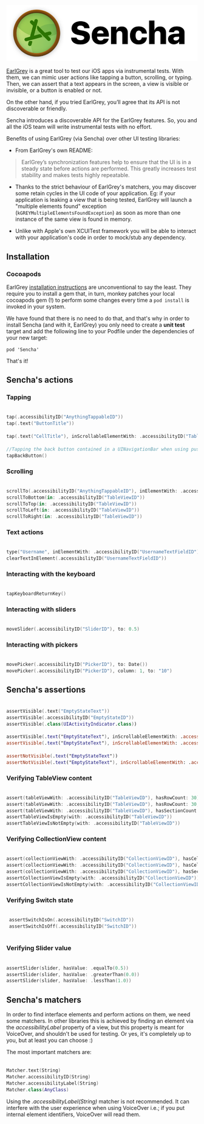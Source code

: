 
![Sencha logo](HeaderImage.png)

[EarlGrey](https://github.com/google/EarlGrey) is a great tool to test our iOS apps via instrumental tests. With them, we can mimic user actions like tapping a button, scrolling, or typing. Then, we can assert that a text appears in the screen, a view is visible or invisible, or a button is enabled or not.

On the other hand, if you tried EarlGrey, you’ll agree that its API is not discoverable or friendly.

Sencha introduces a discoverable API for the EarlGrey features. So, you and all the iOS team will write instrumental tests with no effort.

Benefits of using EarlGrey (via Sencha) over other UI testing libraries:

* From EarlGrey's own README:

 > EarlGrey’s synchronization features help to ensure that the UI is in a steady state before actions are performed. This greatly increases test stability and makes tests highly repeatable.

 * Thanks to the strict behaviour of EarlGrey's matchers, you may discover some retain cycles in the UI code of your application. Eg: if your application is leaking a view that is being tested, EarlGrey will launch a "multiple elements found" exception (`kGREYMultipleElementsFoundException`) as soon as more than one instance of the same view is found in memory.

 * Unlike with Apple's own XCUITest framework you will be able to interact with your application's code in order to mock/stub any dependency.

## Installation

### Cocoapods

EarlGrey [installation instructions](https://github.com/google/EarlGrey/blob/master/docs/install-and-run.md) are unconventional to say the least. They require you to install a gem that, in turn, monkey patches your local cocoapods gem (!) to perform some changes every time a `pod install` is invoked in your system.

We have found that there is no need to do that, and that's why in order to install Sencha (and with it, EarlGrey) you only need to create a **unit test** target and add the following line to your Podfile under the dependencies of your new target:

```
pod 'Sencha'
```

That's it!

## Sencha's actions

### Tapping

```swift

tap(.accessibilityID("AnythingTappableID"))
tap(.text("ButtonTitle"))

tap(.text("CellTitle"), inScrollableElementWith: .accessibilityID("TableViewID"))

//Tapping the back button contained in a UINavigationBar when using push navigation mode
tapBackButton()

```
### Scrolling

```swift

scrollTo(.accessibilityID("AnythingTappableID"), inElementWith: .accessibilityID("TableViewID"))
scrollToBottom(in: .accessibilityID("TableViewID"))
scrollToTop(in: .accessibilityID("TableViewID"))
scrollToLeft(in: .accessibilityID("TableViewID"))
scrollToRight(in: .accessibilityID("TableViewID"))

```

### Text actions

```swift

type("Username", inElementWith: .accessibilityID("UsernameTextFieldID"))
clearTextInElement(.accessibilityID("UsernameTextFieldID"))

```
### Interacting with the keyboard

```swift

tapKeyboardReturnKey()

```

### Interacting with sliders

```swift

moveSlider(.accessibilityID("SliderID"), to: 0.5)

```

### Interacting with pickers

```swift

movePicker(.accessibilityID("PickerID"), to: Date())
movePicker(.accessibilityID("PickerID"), column: 1, to: "10")

```

## Sencha's assertions

```swift

assertVisible(.text("EmptyStateText"))
assertVisible(.accessibilityID("EmptyStateID"))
assertVisible(.class(UIActivityIndicator.class))

assertVisible(.text("EmptyStateText"), inScrollableElementWith: .accessibilityID("TableViewID"))
assertVisible(.text("EmptyStateText"), inScrollableElementWith: .accessibilityID("RegularScrollViewID"))

assertNotVisible(.text("EmptyStateText"))
assertNotVisible(.text("EmptyStateText"), inScrollableElementWith: .accessibilityID("TableViewID"))

```

### Verifying TableView content

```swift

assert(tableViewWith: .accessibilityID("TableViewID"), hasRowCount: 30)
assert(tableViewWith: .accessibilityID("TableViewID"), hasRowCount: 30, inSection: 1)
assert(tableViewWith: .accessibilityID("TableViewID"), hasSectionCount: 2)
assertTableViewIsEmpty(with: .accessibilityID("TableViewID"))
assertTableViewIsNotEmpty(with: .accessibilityID("TableViewID"))

```

### Verifying CollectionView content

```swift

assert(collectionViewWith: .accessibilityID("CollectionViewID"), hasCellCount: 30)
assert(collectionViewWith: .accessibilityID("CollectionViewID"), hasCellCount: 30, inSection: 1)
assert(collectionViewWith: .accessibilityID("CollectionViewID"), hasSectionCount: 2)
assertCollectionViewIsEmpty(with: .accessibilityID("CollectionViewID"))
assertCollectionViewIsNotEmpty(with: .accessibilityID("CollectionViewID"))

```

### Verifying Switch state
```swift

 assertSwitchIsOn(.accessibilityID("SwitchID"))
 assertSwitchIsOff(.accessibilityID("SwitchID"))
 
```

### Verifying Slider value
```swift

assertSlider(slider, hasValue: .equalTo(0.5))
assertSlider(slider, hasValue: .greaterThan(0.0))
assertSlider(slider, hasValue: .lessThan(1.0))

```

## Sencha's matchers

In order to find interface elements and perform actions on them, we need some matchers. In other libraries this is achieved by finding an element via the _accessibilityLabel_ property of a view, but this property is meant for VoiceOver, and shouldn't be used for testing.
Or yes, it's completely up to you, but at least you can choose :)

The most important matchers are:

```swift

Matcher.text(String)
Matcher.accessibilityID(String)
Matcher.accessibilityLabel(String)
Matcher.class(AnyClass)

```
Using the _.accessibilityLabel(String)_ matcher is not recommended. It can interfere with the user experience when using VoiceOver i.e.; if you put internal element identifiers, VoiceOver will read them.
